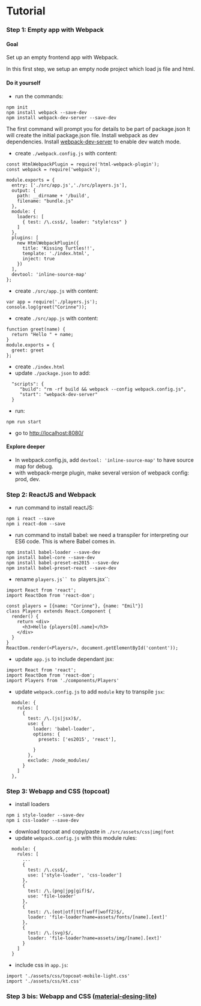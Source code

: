 # Tutorial

### Step 1: Empty app with Webpack
#### Goal
Set up an empty frontend app with Webpack.

In this first step, we setup an empty node project which load js file and html.
#### Do it yourself
* run the commands:
```
npm init
npm install webpack --save-dev
npm install webpack-dev-server --save-dev
```
The first command will prompt you for details to be part of package.json
It will create the initial package.json file.
Install webpack as dev dependencies.
Install [webpack-dev-server]() to enable dev watch mode.
* create `./webpack.config.js` with content:
```
const HtmlWebpackPlugin = require('html-webpack-plugin');
const webpack = require('webpack');

module.exports = {
  entry: ['./src/app.js','./src/players.js'],
  output: {
    path: __dirname + '/build',
    filename: "bundle.js"
  },
  module: {
    loaders: [
      { test: /\.css$/, loader: "style!css" }
    ]
  },
  plugins: [
    new HtmlWebpackPlugin({
      title: 'Kissing Turtles!!',
      template: './index.html',
      inject: true
    })
  ],
  devtool: 'inline-source-map'
};
```
* create `./src/app.js` with content:
```
var app = require('./players.js');
console.log(greet("Corinne"));
```
* create `./src/app.js` with content:
```
function greet(name) {
  return "Hello " + name;
}
module.exports = {
  greet: greet
};
```
* create `./index.html`
* update `./package.json` to add:
```
  "scripts": {
     "build": "rm -rf build && webpack --config webpack.config.js",
     "start": "webpack-dev-server"
  }
```
* run:
```
npm run start
```
* go to [http://localhost:8080/](http://localhost:8080/)

#### Explore deeper
* In webpack.config.js, add `devtool: 'inline-source-map'` to have source map for debug.
* with webpack-merge plugin, make several version of webpack config: prod, dev.

### Step 2: ReactJS and Webpack
* run command to install reactJS:
```
npm i react --save
npm i react-dom --save
```
* run command to install babel:
we need a transpiler for interpreting our ES6 code. This is where Babel comes in.
```
npm install babel-loader --save-dev
npm install babel-core --save-dev
npm install babel-preset-es2015 --save-dev
npm install babel-preset-react --save-dev
```
* rename `players.js`` to `players.jsx``:
```
import React from 'react';
import ReactDom from 'react-dom';

const players = [{name: "Corinne"}, {name: "Emil"}]
class Players extends React.Component {
  render() {
    return <div>
      <h3>Hello {players[0].name}</h3>
    </div>
  }
}
ReactDom.render(<Players/>, document.getElementById('content'));
```
* update `app.js` to include dependant jsx:
```
import React from 'react';
import ReactDom from 'react-dom';
import Players from './components/Players'
```
* update `webpack.config.js` to add `module` key to transpile `jsx`:
```
  module: {
    rules: [
      {
        test: /\.(js|jsx)$/,
        use: {
          loader: 'babel-loader',
          options: {
            presets: ['es2015', 'react'],

          }
        },
        exclude: /node_modules/
      }
    ]
  },

```
### Step 3: Webapp and CSS (topcoat)
* install loaders
```
npm i style-loader --save-dev
npm i css-loader --save-dev
```
* download topcoat and copy/paste in `./src/assets/css|img|font`
* update `webpack.config.js` with this module rules:
```
  module: {
    rules: [
      ...
      {
        test: /\.css$/,
        use: ['style-loader', 'css-loader']
      },
      {
        test: /\.(png|jpg|gif)$/,
        use: 'file-loader'
      },
      {
        test: /\.(eot|otf|ttf|woff|woff2)$/,
        loader: 'file-loader?name=assets/fonts/[name].[ext]'
      },
      {
        test: /\.(svg)$/,
        loader: 'file-loader?name=assets/img/[name].[ext]'
      }
    ]
  }
```
* include css in `app.js`:
```
import './assets/css/topcoat-mobile-light.css'
import './assets/css/kt.css'
```
### Step 3 bis: Webapp and CSS ([material-desing-lite](https://github.com/google/material-design-lite))